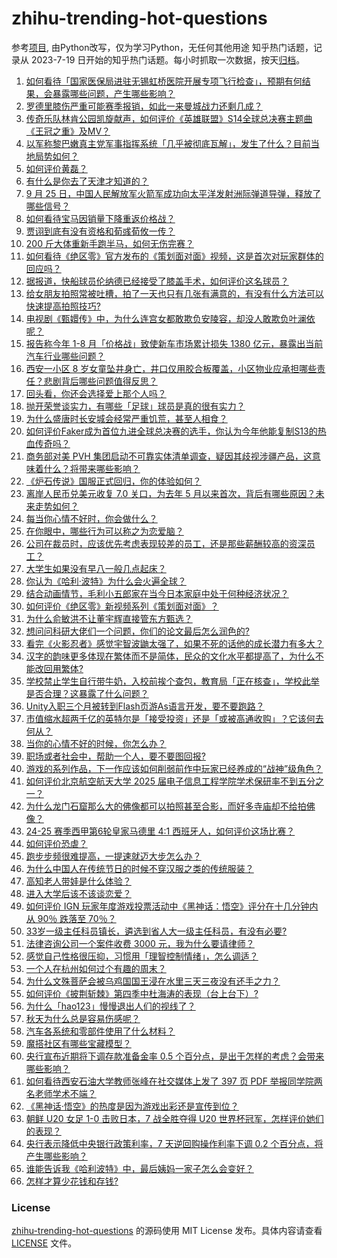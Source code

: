 # zhihu-trending-hot-questions
参考[项目](https://github.com/justjavac/zhihu-trending-hot-questions), 由Python改写，仅为学习Python，无任何其他用途
知乎热门话题，记录从 2023-7-19
日开始的知乎热门话题。每小时抓取一次数据，按天[归档](./data)。
<!-- BEGIN -->
<!-- 最后更新时间 2024-09-25 05:21:49.560012 -->
1. [如何看待「国家医保局进驻无锡虹桥医院开展专项飞行检查」，预期有何结果，会暴露哪些问题，产生哪些影响？](https://www.zhihu.com/question/667770113)
1. [罗德里膝伤严重可能赛季报销，如此一来曼城战力还剩几成？](https://www.zhihu.com/question/668017633)
1. [传奇乐队林肯公园凯旋献声，如何评价《英雄联盟》S14全球总决赛主题曲《王冠之重》及MV？](https://www.zhihu.com/question/668030619)
1. [以军称黎巴嫩真主党军事指挥系统「几乎被彻底瓦解」，发生了什么？目前当地局势如何？](https://www.zhihu.com/question/667846153)
1. [如何评价黄磊？](https://www.zhihu.com/question/20497016)
1. [有什么是你去了天津才知道的？](https://www.zhihu.com/question/287895429)
1. [9 月 25 日，中国人民解放军火箭军成功向太平洋发射洲际弹道导弹，释放了哪些信号？](https://www.zhihu.com/question/668129494)
1. [如何看待宝马因销量下降重返价格战？](https://www.zhihu.com/question/667935659)
1. [贾诩到底有没有资格和荀彧荀攸一传？](https://www.zhihu.com/question/661996685)
1. [200 斤大体重新手跑半马，如何无伤完赛？](https://www.zhihu.com/question/666833723)
1. [如何看待《绝区零》官方发布的《策划面对面》视频，这是首次对玩家群体的回应吗？](https://www.zhihu.com/question/668041809)
1. [据报道，快船球员伦纳德已经接受了膝盖手术，如何评价这名球员？](https://www.zhihu.com/question/668118867)
1. [给女朋友拍照常被吐槽，拍了一天也只有几张有满意的，有没有什么方法可以快速提高拍照技巧?](https://www.zhihu.com/question/668051324)
1. [电视剧《甄嬛传》中，为什么连宫女都敢欺负安陵容，却没人敢欺负叶澜依呢？](https://www.zhihu.com/question/667598198)
1. [报告称今年 1-8 月「价格战」致使新车市场累计损失 1380 亿元，暴露出当前汽车行业哪些问题？](https://www.zhihu.com/question/667960375)
1. [西安一小区 8 岁女童坠井身亡，井口仅用胶合板覆盖，小区物业应承担哪些责任？悲剧背后哪些问题值得反思？](https://www.zhihu.com/question/668033543)
1. [回头看，你还会选择爱上那个人吗？](https://www.zhihu.com/question/666792925)
1. [抛开荣誉谈实力，有哪些「足球」球员是真的很有实力？](https://www.zhihu.com/question/444096818)
1. [为什么盛唐时长安城会经常严重饥荒，甚至人相食？](https://www.zhihu.com/question/667774664)
1. [如何评价Faker成为首位九进全球总决赛的选手，你认为今年他能复制S13的热血传奇吗？](https://www.zhihu.com/question/667164151)
1. [商务部对美 PVH 集团启动不可靠实体清单调查，疑因其歧视涉疆产品，这意味着什么？将带来哪些影响？](https://www.zhihu.com/question/668053532)
1. [《炉石传说》国服正式回归，你的体验如何？](https://www.zhihu.com/question/668119340)
1. [离岸人民币兑美元收复 7.0 关口，为去年 5 月以来首次，背后有哪些原因？未来走势如何？](https://www.zhihu.com/question/668120103)
1. [每当你心情不好时，你会做什么？](https://www.zhihu.com/question/668055633)
1. [在你眼中，哪些行为可以称之为恋爱脑？](https://www.zhihu.com/question/667892883)
1. [公司在裁员时，应该优先考虑表现较差的员工，还是那些薪酬较高的资深员工？](https://www.zhihu.com/question/667644205)
1. [大学生如果没有早八一般几点起床？](https://www.zhihu.com/question/667925196)
1. [你认为《哈利·波特》为什么会火遍全球？](https://www.zhihu.com/question/368599900)
1. [结合动画情节，毛利小五郎家在当今日本家庭中处于何种经济状况？](https://www.zhihu.com/question/20242125)
1. [如何评价《绝区零》新视频系列《策划面对面》？](https://www.zhihu.com/question/668040901)
1. [为什么俞敏洪不让董宇辉直接管东方甄选？](https://www.zhihu.com/question/663713100)
1. [想问问科研大佬们一个问题，你们的论文最后怎么润色的?](https://www.zhihu.com/question/508715661)
1. [看完《火影忍者》感觉宇智波鼬太强了，如果不死的话他的成长潜力有多大？](https://www.zhihu.com/question/660907063)
1. [汉字的韵味更多体现在繁体而不是简体，民众的文化水平都提高了，为什么不能改回用繁体?](https://www.zhihu.com/question/667386638)
1. [学校禁止学生自行带牛奶，入校前挨个查包，教育局「正在核查」，学校此举是否合理？这暴露了什么问题？](https://www.zhihu.com/question/668027769)
1. [Unity入职三个月被转到Flash页游As语言开发，要不要跑路？](https://www.zhihu.com/question/667950531)
1. [市值缩水超两千亿的英特尔是「接受投资」还是「或被高通收购」？它该何去何从？](https://www.zhihu.com/question/667931885)
1. [当你的心情不好的时候，你怎么办？](https://www.zhihu.com/question/667941959)
1. [职场或者社会中，帮助一个人，要不要图回报?](https://www.zhihu.com/question/667929082)
1. [游戏的系列作品，下一作应该如何削弱前作中玩家已经养成的“战神”级角色？](https://www.zhihu.com/question/667962011)
1. [如何评价北京航空航天大学 2025 届电子信息工程学院学术保研率不到五分之一？](https://www.zhihu.com/question/667747154)
1. [为什么龙门石窟那么大的佛像都可以拍照甚至合影，而好多寺庙却不给拍佛像？](https://www.zhihu.com/question/655679545)
1. [24-25 赛季西甲第6轮皇家马德里 4:1 西班牙人，如何评价这场比赛？](https://www.zhihu.com/question/667814921)
1. [如何评价恐虐？](https://www.zhihu.com/question/346582363)
1. [跑步步频很难提高，一提速就迈大步怎么办？](https://www.zhihu.com/question/667144588)
1. [为什么中国人在传统节日的时候不穿汉服之类的传统服装？](https://www.zhihu.com/question/19866159)
1. [高知老人带娃是什么体验？](https://www.zhihu.com/question/510311817)
1. [进入大学后该不该谈恋爱？](https://www.zhihu.com/question/667883969)
1. [如何评价 IGN 玩家年度游戏投票活动中《黑神话：悟空》评分在十几分钟内从 90％ 跌落至 70％？](https://www.zhihu.com/question/668065043)
1. [33岁一级主任科员镇长，遴选到省人大一级主任科员，有没有必要?](https://www.zhihu.com/question/667121201)
1. [法律咨询公司一个案件收费 3000 元，我为什么要请律师？](https://www.zhihu.com/question/667911708)
1. [感觉自己性格很压抑，习惯用「理智控制情绪」，怎么调适？](https://www.zhihu.com/question/667898329)
1. [一个人在杭州如何过个有趣的周末？](https://www.zhihu.com/question/59139092)
1. [为什么文殊菩萨会被乌鸡国国王浸在水里三天三夜没有还手之力？](https://www.zhihu.com/question/667902837)
1. [如何评价《披荆斩棘》第四季中杜海涛的表现（台上台下）?](https://www.zhihu.com/question/666068201)
1. [为什么「hao123」慢慢退出人们的视线了？](https://www.zhihu.com/question/664363307)
1. [秋天为什么总是容易伤感呢？](https://www.zhihu.com/question/667990844)
1. [汽车各系统和零部件使用了什么材料？](https://www.zhihu.com/question/353123150)
1. [魔搭社区有哪些宝藏模型？](https://www.zhihu.com/question/667704670)
1. [央行宣布近期将下调存款准备金率 0.5 个百分点，是出于怎样的考虑？会带来哪些影响？](https://www.zhihu.com/question/668022046)
1. [如何看待西安石油大学教师张峰在社交媒体上发了 397 页 PDF 举报同学院两名老师学术不端？](https://www.zhihu.com/question/667902633)
1. [《黑神话·悟空》的热度是因为游戏出彩还是宣传到位？](https://www.zhihu.com/question/668020188)
1. [朝鲜 U20 女足 1-0 击败日本，7 战全胜夺得 U20 世界杯冠军，怎样评价她们的表现？](https://www.zhihu.com/question/667936188)
1. [央行表示降低中央银行政策利率，7 天逆回购操作利率下调 0.2 个百分点，将产生哪些影响？](https://www.zhihu.com/question/668023449)
1. [谁能告诉我《哈利波特》中，最后姨妈一家子怎么会变好？](https://www.zhihu.com/question/387229504)
1. [怎样才算少花钱和存钱?](https://www.zhihu.com/question/667961299)
<!-- END -->
### License
[zhihu-trending-hot-questions](https://github.com/yaogengzhu/zhihu-trending-hot-questions)
的源码使用 MIT License 发布。具体内容请查看 [LICENSE](./LICENSE) 文件。
